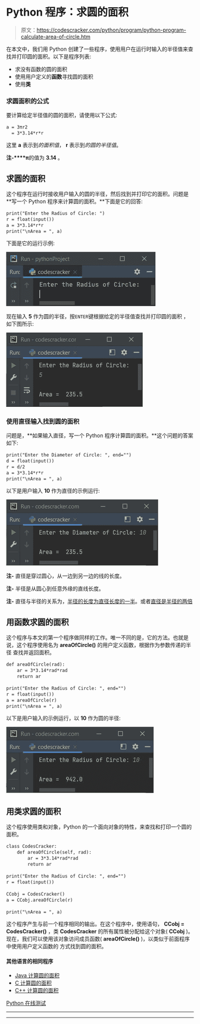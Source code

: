 # Python 程序：求圆的面积

> 原文：<https://codescracker.com/python/program/python-program-calculate-area-of-circle.htm>

在本文中，我们用 Python 创建了一些程序，使用用户在运行时输入的半径值来查找并打印圆的面积。以下是程序列表:

*   求没有函数的圆的面积
*   使用用户定义的**函数**寻找圆的面积
*   使用**类**

### 求圆面积的公式

要计算给定半径值的圆的面积，请使用以下公式:

```
a = 3πr2
  = 3*3.14*r*r
```

这里 **a** 表示到*的面积值*， **r** 表示到*的圆的半径值*。

**注-****π**的值为 **3.14** 。

## 求圆的面积

这个程序在运行时接收用户输入的圆的半径，然后找到并打印它的面积。问题是**写一个 Python 程序来计算圆的面积。**下面是它的回答:

```
print("Enter the Radius of Circle: ")
r = float(input())
a = 3*3.14*r*r
print("\nArea = ", a)
```

下面是它的运行示例:

![calculate area of circle python](img/18488d80727c3e293b55cc065b545360.png)

现在输入 **5** 作为圆的半径，按`ENTER`键根据给定的半径值查找并打印圆的面积 ，如下图所示:

![area of circle python](img/bea8c52fe3b2ee8c506db2f756a6f6d8.png)

### 使用直径输入找到圆的面积

问题是，**如果输入直径，写一个 Python 程序计算圆的面积。**这个问题的答案如下:

```
print("Enter the Diameter of Circle: ", end="")
d = float(input())
r = d/2
a = 3*3.14*r*r
print("\nArea = ", a)
```

以下是用户输入 **10** 作为直径的示例运行:

![python calculate area of circle](img/ccf89afbeca6427a9abab84507564c79.png)

**注-** 直径是穿过圆心，从一边到另一边的线的长度。

**注-** 半径是从圆心到任意外缘的直线长度。

**注-** 直径与半径的关系为，<u>半径的长度为直径长度的一半</u>。或者<u>直径是半径的两倍</u>

## 用函数求圆的面积

这个程序与本文的第一个程序做同样的工作。唯一不同的是，它的方法。也就是说，这个程序使用名为 **areaOfCircle()** 的用户定义函数，根据作为参数传递的半径 查找并返回面积。

```
def areaOfCircle(rad):
    ar = 3*3.14*rad*rad
    return ar

print("Enter the Radius of Circle: ", end="")
r = float(input())
a = areaOfCircle(r)
print("\nArea = ", a)
```

以下是用户输入的示例运行，以 **10** 作为圆的半径:

![python calculate area of circle using function](img/7c498db03c6883e94d6d724b4f3b7d4a.png)

## 用类求圆的面积

这个程序使用类和对象，Python 的一个面向对象的特性，来查找和打印一个圆的面积。

```
class CodesCracker:
    def areaOfCircle(self, rad):
        ar = 3*3.14*rad*rad
        return ar

print("Enter the Radius of Circle: ", end="")
r = float(input())

CCobj = CodesCracker()
a = CCobj.areaOfCircle(r)

print("\nArea = ", a)
```

这个程序产生与前一个程序相同的输出。在这个程序中，使用语句， **CCobj = CodesCracker()** ，类 **CodesCracker** 的所有属性被分配给这个对象( **CCobj** )。 现在，我们可以使用该对象访问成员函数( **areaOfCircle()** )，以类似于前面程序中使用用户定义函数的 方式找到圆的面积。

#### 其他语言的相同程序

*   [Java 计算圆的面积](/java/program/java-program-calculate-area-circumference.htm)
*   [C 计算圆的面积](/c/program/c-program-calculate-area-circumference.htm)
*   [C++ 计算圆的面积](/cpp/program/cpp-program-calculate-area-circumference.htm)

[Python 在线测试](/exam/showtest.php?subid=10)

* * *

* * *